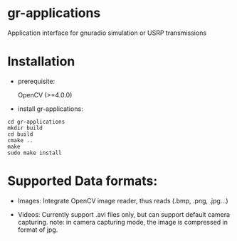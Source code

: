 # gr-applications
Application interface for gnuradio simulation or USRP transmissions

# Installation

- prerequisite:
  
  OpenCV (>=4.0.0)
  
- install gr-applications:
```
cd gr-applications
mkdir build
cd build
cmake ..
make
sudo make install
```

# Supported Data formats:

- Images:
  Integrate OpenCV image reader, thus reads (.bmp, .png, .jpg...)

- Videos:
  Currently support .avi files only, but can support default camera capturing.
  note: in camera capturing mode, the image is compressed in format of jpg.
